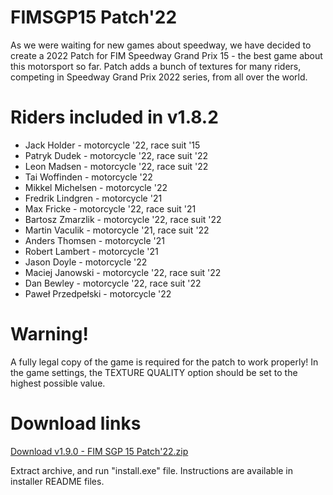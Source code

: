 # FIMSGP15 Patch'22
As we were waiting for new games about speedway, we have decided to create a 2022 Patch for FIM Speedway Grand Prix 15 - the best game about this motorsport so far.
Patch adds a bunch of textures for many riders, competing in Speedway Grand Prix 2022 series, from all over the world.

# Riders included in v1.8.2

- Jack Holder       - motorcycle '22, race suit '15
- Patryk Dudek      - motorcycle '22, race suit '22
- Leon Madsen       - motorcycle '22, race suit '22
- Tai Woffinden     - motorcycle '22
- Mikkel Michelsen  - motorcycle '22
- Fredrik Lindgren  - motorcycle '21
- Max Fricke        - motorcycle '22, race suit '21
- Bartosz Zmarzlik  - motorcycle '22, race suit '22
- Martin Vaculik    - motorcycle '21, race suit '22
- Anders Thomsen    - motorcycle '21
- Robert Lambert    - motorcycle '21
- Jason Doyle       - motorcycle '22
- Maciej Janowski   - motorcycle '22, race suit '22
- Dan Bewley        - motorcycle '22, race suit '22
- Paweł Przedpełski - motorcycle '22

# Warning!
A fully legal copy of the game is required for the patch to work properly!
In the game settings, the TEXTURE QUALITY option should be set to the highest possible value.

# Download links

[Download v1.9.0 - FIM SGP 15 Patch'22.zip](https://github.com/Kemt66/FIMSGP15-patch22/releases/download/1.9/FIM.SGP.15.Patch.22.zip)

Extract archive, and run "install.exe" file. 
Instructions are available in installer README files.

